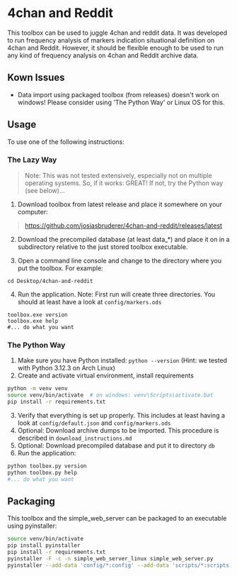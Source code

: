 # 4chan and Reddit

This toolbox can be used to juggle 4chan and reddit data. It was developed to run frequency analysis of markers indication situational definition on 4chan and Reddit. 
However, it should be flexible enough to be used to run any kind of frequency analysis on 4chan and Reddit archive data.

## Kown Issues

- Data import using packaged toolbox (from releases) doesn't work on windows! Please consider using 'The Python Way' or Linux OS for this.

## Usage

To use one of the following instructions:

### The Lazy Way

> Note: This was not tested extensively, especially not on multiple operating systems. So, if it works: GREAT! If not, try the Python way (see below)...  

1. Download toolbox from latest release and place it somewhere on your computer: 

> https://github.com/josiasbruderer/4chan-and-reddit/releases/latest

2. Download the precompiled database (at least data_*) and place it on in a subdirectory relative to the just stored toolbox executable.

3. Open a command line console and change to the directory where you put the toolbox. For example:

```
cd Desktop/4chan-and-reddit
```

4. Run the application. Note: First run will create three directories. You should at least have a look at `config/markers.ods` 

```
toolbox.exe version
toolbox.exe help
#... do what you want
```

### The Python Way

1. Make sure you have Python installed: `python --version` (Hint: we tested with Python 3.12.3 on Arch Linux)
2. Create and activate virtual environment, install requirements

```bash
python -m venv venv
source venv/bin/activate  # on windows: venv\Scripts\activate.bat
pip install -r requirements.txt
```
3. Verify that everything is set up properly. This includes at least having a look at `config/default.json` and `config/markers.ods`
4. Optional: Download archive dumps to be imported. This procedure is described in `download_instructions.md`
4. Optional: Download precompiled database and put it to directory `db` 
5. Run the application:

```bash
python toolbox.py version
python toolbox.py help
#... do what you want
```

## Packaging

This toolbox and the simple_web_server can be packaged to an executable using pyinstaller:

```bash
source venv/bin/activate
pip install pyinstaller
pip install -r requirements.txt
pyinstaller -F -c -n simple_web_server_linux simple_web_server.py
pyinstaller --add-data 'config/*:config' --add-data 'scripts/*:scripts' -F -c -n toolbox_linux toolbox.py
```